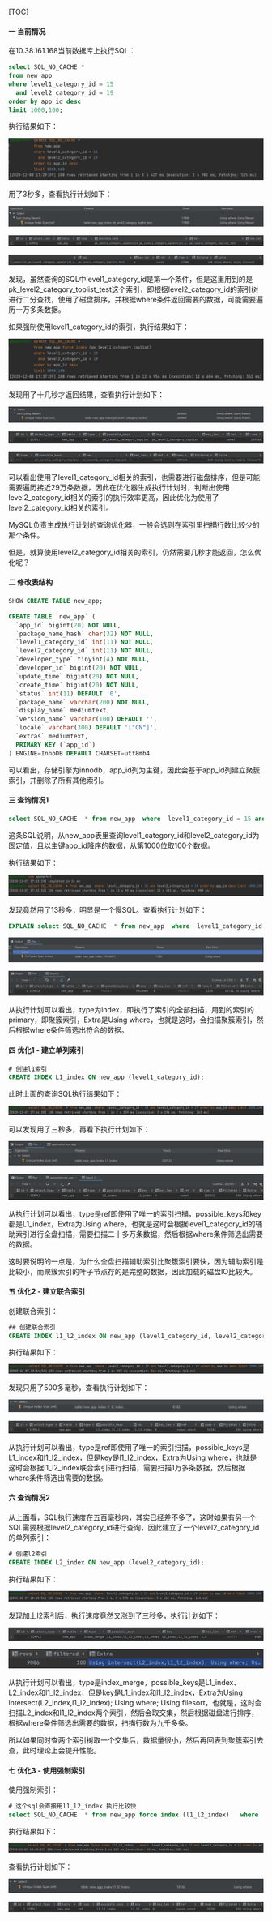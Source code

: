 [TOC]

#### 一  当前情况

在10.38.161.168当前数据库上执行SQL：

````sql
select SQL_NO_CACHE *
from new_app
where level1_category_id = 15
  and level2_category_id = 19
order by app_id desc
limit 1000,100;
````

执行结果如下：

![image-20201208173106014](https://raw.githubusercontent.com/yuejuntao/typoraImg/master/img/image-20201208173106014.png)

用了3秒多，查看执行计划如下：

![image-20201208173159474](https://raw.githubusercontent.com/yuejuntao/typoraImg/master/img/image-20201208173159474.png)

![image-20201208173307678](https://raw.githubusercontent.com/yuejuntao/typoraImg/master/img/image-20201208173307678.png)

![image-20201208173339016](https://raw.githubusercontent.com/yuejuntao/typoraImg/master/img/image-20201208173339016.png)

发现，虽然查询的SQL中level1_category_id是第一个条件，但是这里用到的是pk_level2_category_toplist_test这个索引，即根据level2_category_id的索引树进行二分查找，使用了磁盘排序，并根据where条件返回需要的数据，可能需要遍历一万多条数据。

如果强制使用level1_category_id的索引，执行结果如下：

![image-20201208173814421](https://raw.githubusercontent.com/yuejuntao/typoraImg/master/img/image-20201208173814421.png)

发现用了十几秒才返回结果，查看执行计划如下：

![image-20201208173907434](https://raw.githubusercontent.com/yuejuntao/typoraImg/master/img/image-20201208173907434.png)

![image-20201208173949597](https://raw.githubusercontent.com/yuejuntao/typoraImg/master/img/image-20201208173949597.png)

![image-20201208174005440](https://raw.githubusercontent.com/yuejuntao/typoraImg/master/img/image-20201208174005440.png)

可以看出使用了level1_category_id相关的索引，也需要进行磁盘排序，但是可能需要遍历接近29万条数据，因此在优化器生成执行计划时，判断出使用level2_category_id相关的索引的执行效率更高，因此优化为使用了level2_category_id相关的索引。

MySQL负责生成执行计划的查询优化器，一般会选则在索引里扫描行数比较少的那个条件。

但是，就算使用level2_category_id相关的索引，仍然需要几秒才能返回，怎么优化呢？

#### 二  修改表结构

````sql
SHOW CREATE TABLE new_app;
````

````sql
CREATE TABLE `new_app` (
  `app_id` bigint(20) NOT NULL,
  `package_name_hash` char(32) NOT NULL,
  `level1_category_id` int(11) NOT NULL,
  `level2_category_id` int(11) NOT NULL,
  `developer_type` tinyint(4) NOT NULL,
  `developer_id` bigint(20) NOT NULL,
  `update_time` bigint(20) NOT NULL,
  `create_time` bigint(20) NOT NULL,
  `status` int(11) DEFAULT '0',
  `package_name` varchar(200) NOT NULL,
  `display_name` mediumtext,
  `version_name` varchar(100) DEFAULT '',
  `locale` varchar(300) DEFAULT '["CN"]',
  `extras` mediumtext,
  PRIMARY KEY (`app_id`)
) ENGINE=InnoDB DEFAULT CHARSET=utf8mb4
````

可以看出，存储引擎为innodb，app_id列为主键，因此会基于app_id列建立聚簇索引，并删除了所有其他索引。

#### 三 查询情况1

````sql
select SQL_NO_CACHE  * from new_app  where  level1_category_id = 15 and level2_category_id = 19 order by app_id desc limit 1000,100;
````

这条SQL说明，从new_app表里查询level1_category_id和level2_category_id为固定值，且以主键app_id降序的数据，从第1000位取100个数据。

执行结果如下：

![image-20201207173458058](https://raw.githubusercontent.com/yuejuntao/typoraImg/master/img/image-20201207173458058.png)

发现竟然用了13秒多，明显是一个慢SQL。查看执行计划如下：

````sql
EXPLAIN select SQL_NO_CACHE  * from new_app  where  level1_category_id = 15 and level2_category_id = 19 order by app_id desc limit 1000,100;
````

<img src="https://raw.githubusercontent.com/yuejuntao/typoraImg/master/img/image-20201207173654924.png" alt="image-20201207173654924" style="zoom:50%;" />

![image-20201207173740595](https://raw.githubusercontent.com/yuejuntao/typoraImg/master/img/image-20201207173740595.png)

从执行计划可以看出，type为index，即执行了索引的全部扫描，用到的索引的primary，即聚簇索引，Extra是Using where，也就是这时，会扫描聚簇索引，然后根据where条件筛选出符合的数据。

#### 四 优化1 - 建立单列索引

````sql
# 创建l1索引
CREATE INDEX L1_index ON new_app (level1_category_id);
````

此时上面的查询SQL执行结果如下：

![image-20201207174453844](https://raw.githubusercontent.com/yuejuntao/typoraImg/master/img/image-20201207174453844.png)

可以发现用了三秒多，再看下执行计划如下：

![image-20201207174615067](https://raw.githubusercontent.com/yuejuntao/typoraImg/master/img/image-20201207174615067.png)

![image-20201207174718718](https://raw.githubusercontent.com/yuejuntao/typoraImg/master/img/image-20201207174718718.png)

从执行计划可以看出，type是ref即使用了唯一的索引扫描，possible_keys和key都是L1_index，Extra为Using where，也就是这时会根据level1_category_id的辅助索引进行全盘扫描，需要扫描二十多万条数据，然后根据where条件筛选出需要的数据。

这时要说明的一点是，为什么全盘扫描辅助索引比聚簇索引要快，因为辅助索引是比较小，而聚簇索引的叶子节点存的是完整的数据，因此加载的磁盘IO比较大。

#### 五  优化2 - 建立联合索引

创建联合索引：

````sql
## 创建联合索引
CREATE INDEX l1_l2_index ON new_app (level1_category_id, level2_category_id);
````

执行结果如下：

![image-20201207180522493](https://raw.githubusercontent.com/yuejuntao/typoraImg/master/img/image-20201207180522493.png)

发现只用了500多毫秒，查看执行计划如下：

![image-20201207180616399](https://raw.githubusercontent.com/yuejuntao/typoraImg/master/img/image-20201207180616399.png)

![image-20201207180657385](https://raw.githubusercontent.com/yuejuntao/typoraImg/master/img/image-20201207180657385.png)

从执行计划可以看出，type是ref即使用了唯一的索引扫描，possible_keys是L1_index和l1_l2_index，但是key是l1_l2_index，Extra为Using where，也就是这时会根据l1_l2_index联合索引进行扫描，需要扫描1万多条数据，然后根据where条件筛选出需要的数据。

#### 六 查询情况2

从上面看，SQL执行速度在五百毫秒内，其实已经差不多了，这时如果有另一个SQL需要根据level2_category_id进行查询，因此建立了一个level2_category_id的单列索引：

````sql
# 创建l2索引
CREATE INDEX L2_index ON new_app (level2_category_id);
````

执行结果如下：

![image-20201207181620754](https://raw.githubusercontent.com/yuejuntao/typoraImg/master/img/image-20201207181620754.png)

发现加上l2索引后，执行速度竟然又涨到了三秒多，执行计划如下：

![image-20201207181831674](https://raw.githubusercontent.com/yuejuntao/typoraImg/master/img/image-20201207181831674.png)

![image-20201207181902544](https://raw.githubusercontent.com/yuejuntao/typoraImg/master/img/image-20201207181902544.png)

从执行计划可以看出，type是index_merge，possible_keys是L1_index、L2_index和l1_l2_index，但是key是L1_index和l1_l2_index，Extra为Using intersect(L2_index,l1_l2_index); Using where; Using filesort，也就是，这时会扫描L2_index和l1_l2_index两个索引，然后会取交集，然后根据磁盘进行排序，根据where条件筛选出需要的数据，扫描行数为九千多条。

所以如果同时查两个索引树取一个交集后，数据量很小，然后再回表到聚簇索引去查，此时理论上会提升性能。

#### 七 优化3 - 使用强制索引

使用强制索引：

````sql
# 这个sql会直接用l1_l2_index 执行比较快
select SQL_NO_CACHE  * from new_app force index (l1_l2_index)   where  level1_category_id = 15 and level2_category_id = 19 order by app_id desc limit 1000,100;
````

执行结果如下：

![image-20201207182531964](https://raw.githubusercontent.com/yuejuntao/typoraImg/master/img/image-20201207182531964.png)

查看执行计划如下：

![image-20201207182601419](https://raw.githubusercontent.com/yuejuntao/typoraImg/master/img/image-20201207182601419.png)

![image-20201207182624523](https://raw.githubusercontent.com/yuejuntao/typoraImg/master/img/image-20201207182624523.png)